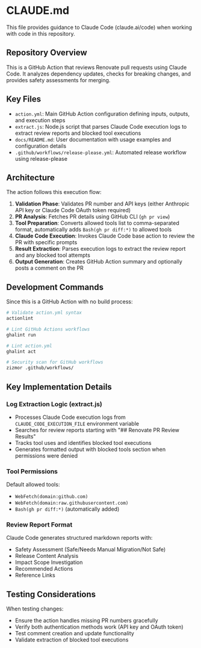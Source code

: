 # CLAUDE.md

This file provides guidance to Claude Code (claude.ai/code) when working with code in this repository.

## Repository Overview

This is a GitHub Action that reviews Renovate pull requests using Claude Code. It analyzes dependency updates, checks for breaking changes, and provides safety assessments for merging.

## Key Files

- `action.yml`: Main GitHub Action configuration defining inputs, outputs, and execution steps
- `extract.js`: Node.js script that parses Claude Code execution logs to extract review reports and blocked tool executions
- `docs/README.md`: User documentation with usage examples and configuration details
- `.github/workflows/release-please.yml`: Automated release workflow using release-please

## Architecture

The action follows this execution flow:

1. **Validation Phase**: Validates PR number and API keys (either Anthropic API key or Claude Code OAuth token required)
2. **PR Analysis**: Fetches PR details using GitHub CLI (`gh pr view`)
3. **Tool Preparation**: Converts allowed tools list to comma-separated format, automatically adds `Bash(gh pr diff:*)` to allowed tools
4. **Claude Code Execution**: Invokes Claude Code base action to review the PR with specific prompts
5. **Result Extraction**: Parses execution logs to extract the review report and any blocked tool attempts
6. **Output Generation**: Creates GitHub Action summary and optionally posts a comment on the PR

## Development Commands

Since this is a GitHub Action with no build process:

```bash
# Validate action.yml syntax
actionlint

# Lint GitHub Actions workflows
ghalint run

# Lint action.yml
ghalint act

# Security scan for GitHub workflows
zizmor .github/workflows/
```

## Key Implementation Details

### Log Extraction Logic (extract.js)
- Processes Claude Code execution logs from `CLAUDE_CODE_EXECUTION_FILE` environment variable
- Searches for review reports starting with "## Renovate PR Review Results"
- Tracks tool uses and identifies blocked tool executions
- Generates formatted output with blocked tools section when permissions were denied

### Tool Permissions
Default allowed tools:
- `WebFetch(domain:github.com)`
- `WebFetch(domain:raw.githubusercontent.com)`
- `Bash(gh pr diff:*)` (automatically added)

### Review Report Format
Claude Code generates structured markdown reports with:
- Safety Assessment (Safe/Needs Manual Migration/Not Safe)
- Release Content Analysis
- Impact Scope Investigation
- Recommended Actions
- Reference Links

## Testing Considerations

When testing changes:
- Ensure the action handles missing PR numbers gracefully
- Verify both authentication methods work (API key and OAuth token)
- Test comment creation and update functionality
- Validate extraction of blocked tool executions